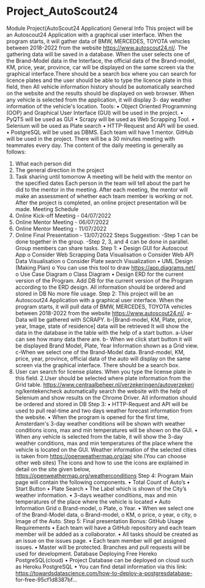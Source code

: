 # Project_AutoScout24


Module Project(AutoScout24 Application)
General Info
This project will be an Autoscout24 Application with a graphical
user interface. When the program starts, it will gather data of
BMW, MERCEDES, TOYOTA vehicles between 2018-2022 from the
website https://www.autoscout24.nl/. The gathering data will be
saved in a database. When the user selects one of the Brand-Model
data in the Interface, the official data of the Brand-model, KM,
price, year, province, car will be displayed on the same screen via
the graphical interface.There should be a search box where you
can search for licence plates and the user should be able to type the
licence plate in this field, then All vehicle information history
should be automatically searched on the website and the results
should be displayed on web browser.
When any vehicle is selected from the application, it will display 3-
day weather information of the vehicle's location.
Tools:
• Object Oriented Programming (OOP) and Graphical User
Interface (GUI) will be used in the project.
• PyQT5 will be used as GUI
• Scrapy will be used as Web Scrapping Tool.
• Selenium will be used as Plate search
• HTTP-Request and API will be used.
• PostgreSQL will be used as DBMS.
Each team will have 1 mentor.
GitHub will be used in the project.
There will be a 30 minutes meeting with teammates every day.
The content of the daily meeting is generally as follows:

1. What each person did
2. The general direction in the project
3. Task sharing until tomorrow
   A meeting will be held with the mentor on the specified dates
   Each person in the team will tell about the part he did to the
   mentor in the meeting. After each meeting, the mentor will
   make an assessment of whether each team member is
   working or not.
   After the project is completed, an online project presentation will
   be made.
   Meeting Schedule
4. Online Kick-off Meeting - 04/07/2022
5. Online Mentor Meeting - 06/07/2022
6. Online Mentor Meeting - 11/07/2022
7. Online Final Presentation - 13/07/2022
   Steps
   Suggestion:
   -Step 1 can be done together in the group.
   -Step 2, 3, and 4 can be done in parallel. Group members can share
   tasks.
   Step 1:
   • Design GUI for Autoscout App
   o Consider Web Scrapping Data Visualisation
   o Consider Web API Data Visualisation
   o Consider Plate search Visualization
   • UML Design (Making Plan)
   o You can use this tool to draw
   https://app.diagrams.net/
   o Use Case Diagram
   o Class Diagram
   • Design ERD for the current version of the Program. Add DB
   for the current version of the Program according to the ERD
   design. All information should be ordered and stored in DB No
   more file usage.
   Step 2:
   This project will be an Autoscout24 Application with a graphical
   user interface. When the program starts, it will pull data of BMW,
   MERCEDES, TOYOTA vehicles between 2018-2022 from the
   website https://www.autoscout24.nl/.
   a-Data will be gathered with SCRAPY.
   b-[Brand-model, KM, Plate, price, year, Image, state of residence]
   data will be retrieved
   It will show the data in the database in the table with the help of a
   start button.
   a-User can see how many data there are.
   b- When we click start button it will be displayed Brand Model,
   Plate, Year Information shown as a Grid view.
   c-When we select one of the Brand-Model data. Brand-model, KM,
   price, year, province, official data of the auto
   will display on the same screen via the graphical interface.
   There should be a search box.
8. User can search for license plates. When you type the license
   plate in this field.
   2.User should be selected where plate information from the Grid
   table.
   https://www.centraalbeheer.nl/verzekeringen/autoverzekeri
   ng/kentekencheck
   automatically search the website with the help of Selenium and
   show results on the Chrome Driver.
   All information should be ordered and stored in DB
   Step 3:
   • HTTP-Request and API will be used to pull real-time and
   two days weather forecast information from the website.
   • When the program is opened for the first time,
   Amsterdam's 3-day weather conditions will be shown with
   weather conditions icons, max and min temperatures will
   be shown on the GUI.
   • When any vehicle is selected from the table, it will show
   the 3-day weather conditions, max and min temperatures
   of the place where the vehicle is located on the GUI.
   Weather information of the selected cities is taken from
   https://openweathermap.org/api site.(You can choose other
   web sites)
   The icons and how to use the icons are explained in detail on the
   site given below, https://openweathermap.org/weatherconditions
   Step 4:
   Program Main page will contain the following components.
   • Total Count of Auto’s
   • Start Button
   • Plate Search
   • The Label which is shown of the City’s weather information.
   • 3-days weather conditions, max and min temperatures of the
   place where the vehicle is located
   • Auto Information Grid
   o Brand-model,
   o Plate,
   o Year.
   • When we select one of the Brand-Model data,
   o Brand-model,
   o KM,
   o price,
   o year,
   o city,
   o Image of the Auto.
   Step 5:
   Final presentation
   Bonus:
   GitHub Usage Requirements
   • Each team will have a GitHub repository and each team
   member will be added as a collaborator.
   • All tasks should be created as an issue on the issues page.
   • Each team member will get assigned issues.
   • Master will be protected. Branches and pull requests will be
   used for development.
   Database Deploying Free Hereko PostgreSQL(cloud)
   • Project Database can be deployed on cloud such as Heroku
   PostgreSQL
   • You can find detail information via this link:
   https://towardsdatascience.com/how-to-deploy-a-postgresdatabase-
   for-free-95cf1d8387bf...
